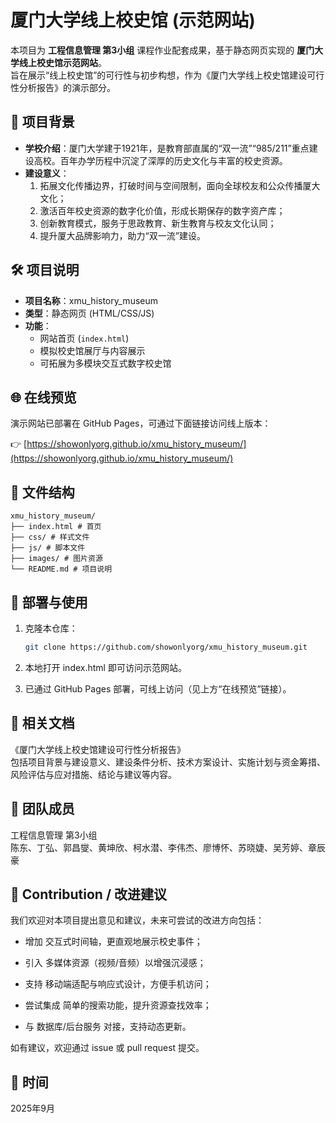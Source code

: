 # 厦门大学线上校史馆 (示范网站)

本项目为 **工程信息管理 第3小组** 课程作业配套成果，基于静态网页实现的 **厦门大学线上校史馆示范网站**。  
旨在展示“线上校史馆”的可行性与初步构想，作为《厦门大学线上校史馆建设可行性分析报告》的演示部分。

## 📖 项目背景
- **学校介绍**：厦门大学建于1921年，是教育部直属的“双一流”“985/211”重点建设高校。百年办学历程中沉淀了深厚的历史文化与丰富的校史资源。  
- **建设意义**：
  1. 拓展文化传播边界，打破时间与空间限制，面向全球校友和公众传播厦大文化；
  2. 激活百年校史资源的数字化价值，形成长期保存的数字资产库；
  3. 创新教育模式，服务于思政教育、新生教育与校友文化认同；
  4. 提升厦大品牌影响力，助力“双一流”建设。

## 🛠️ 项目说明
- **项目名称**：xmu_history_museum  
- **类型**：静态网页 (HTML/CSS/JS)  
- **功能**：  
  - 网站首页 (`index.html`)  
  - 模拟校史馆展厅与内容展示  
  - 可拓展为多模块交互式数字校史馆  

## 🌐 在线预览
演示网站已部署在 GitHub Pages，可通过下面链接访问线上版本：

👉 [https://showonlyorg.github.io/xmu_history_museum/](https://showonlyorg.github.io/xmu_history_museum/)

## 📂 文件结构
```
xmu_history_museum/  
├── index.html # 首页  
├── css/ # 样式文件  
├── js/ # 脚本文件  
├── images/ # 图片资源  
└── README.md # 项目说明  
```
## 🚀 部署与使用
1. 克隆本仓库：
   ```bash
   git clone https://github.com/showonlyorg/xmu_history_museum.git
   ```
2. 本地打开 index.html 即可访问示范网站。

3. 已通过 GitHub Pages 部署，可线上访问（见上方“在线预览”链接）。

## 📑 相关文档
《厦门大学线上校史馆建设可行性分析报告》  
包括项目背景与建设意义、建设条件分析、技术方案设计、实施计划与资金筹措、风险评估与应对措施、结论与建议等内容。

## 👥 团队成员
工程信息管理 第3小组  
陈东、丁弘、郭昌燮、黄坤欣、柯水潜、李伟杰、廖博怀、苏晓婕、吴芳婷、章辰豪

##  🤝 Contribution / 改进建议
我们欢迎对本项目提出意见和建议，未来可尝试的改进方向包括：

- 增加 交互式时间轴，更直观地展示校史事件；

- 引入 多媒体资源（视频/音频）以增强沉浸感；

- 支持 移动端适配与响应式设计，方便手机访问；

- 尝试集成 简单的搜索功能，提升资源查找效率；

- 与 数据库/后台服务 对接，支持动态更新。

如有建议，欢迎通过 issue 或 pull request 提交。

## 📅 时间
2025年9月
